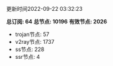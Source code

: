 更新时间2022-09-22 03:32:23

**总订阅: 64**
**总节点: 10196**
**有效节点: 2026**
- trojan节点: 57
- v2ray节点: 1737
- ss节点: 228
- ssr节点: 4
